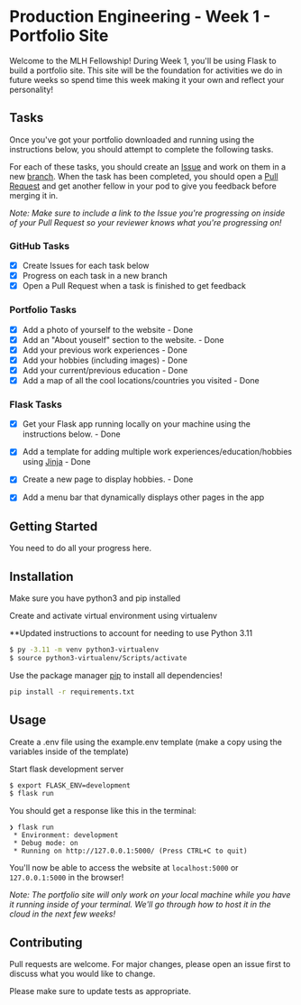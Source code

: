 # Production Engineering - Week 1 - Portfolio Site

Welcome to the MLH Fellowship! During Week 1, you'll be using Flask to build a portfolio site. This site will be the foundation for activities we do in future weeks so spend time this week making it your own and reflect your personality!

## Tasks

Once you've got your portfolio downloaded and running using the instructions below, you should attempt to complete the following tasks.

For each of these tasks, you should create an [Issue](https://docs.github.com/en/issues/tracking-your-work-with-issues/about-issues) and work on them in a new [branch](https://docs.github.com/en/pull-requests/collaborating-with-pull-requests/proposing-changes-to-your-work-with-pull-requests/about-branches). When the task has been completed, you should open a [Pull Request](https://docs.github.com/en/pull-requests/collaborating-with-pull-requests/proposing-changes-to-your-work-with-pull-requests/about-pull-requests) and get another fellow in your pod to give you feedback before merging it in.

*Note: Make sure to include a link to the Issue you're progressing on inside of your Pull Request so your reviewer knows what you're progressing on!*

### GitHub Tasks
- [x] Create Issues for each task below
- [x] Progress on each task in a new branch
- [x] Open a Pull Request when a task is finished to get feedback

### Portfolio Tasks
- [x] Add a photo of yourself to the website - Done
- [x] Add an "About youself" section to the website. - Done
- [x] Add your previous work experiences - Done
- [x] Add your hobbies (including images) - Done
- [x] Add your current/previous education - Done
- [x] Add a map of all the cool locations/countries you visited - Done

### Flask Tasks
- [x] Get your Flask app running locally on your machine using the instructions below. - Done
- [x] Add a template for adding multiple work experiences/education/hobbies using [Jinja](https://jinja.palletsprojects.com/en/3.0.x/api/#basics) - Done
- [x] Create a new page to display hobbies. - Done
- [x] Add a menu bar that dynamically displays other pages in the app


## Getting Started

You need to do all your progress here.

## Installation

Make sure you have python3 and pip installed

Create and activate virtual environment using virtualenv

**Updated instructions to account for needing to use Python 3.11

```bash
$ py -3.11 -m venv python3-virtualenv
$ source python3-virtualenv/Scripts/activate
```

Use the package manager [pip](https://pip.pypa.io/en/stable/) to install all dependencies!

```bash
pip install -r requirements.txt
```

## Usage

Create a .env file using the example.env template (make a copy using the variables inside of the template)

Start flask development server
```bash
$ export FLASK_ENV=development
$ flask run
```

You should get a response like this in the terminal:
```
❯ flask run
 * Environment: development
 * Debug mode: on
 * Running on http://127.0.0.1:5000/ (Press CTRL+C to quit)
```

You'll now be able to access the website at `localhost:5000` or `127.0.0.1:5000` in the browser! 

*Note: The portfolio site will only work on your local machine while you have it running inside of your terminal. We'll go through how to host it in the cloud in the next few weeks!* 

## Contributing

Pull requests are welcome. For major changes, please open an issue first to discuss what you would like to change.

Please make sure to update tests as appropriate.
